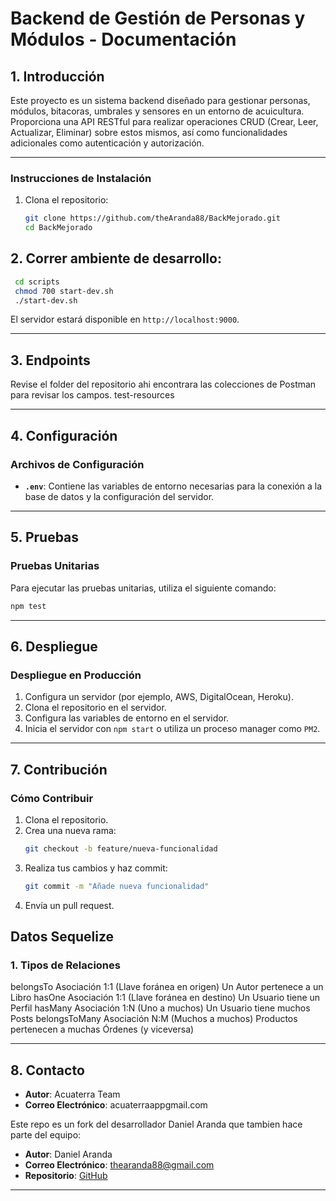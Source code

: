 # Backend de Gestión de Personas y Módulos - Documentación

## 1. Introducción
Este proyecto es un sistema backend diseñado para gestionar personas, módulos, bitacoras, umbrales y sensores en un entorno de acuicultura. Proporciona una API RESTful para realizar operaciones CRUD (Crear, Leer, Actualizar, Eliminar) sobre estos mismos, así como funcionalidades adicionales como autenticación y autorización.

---

### Instrucciones de Instalación
1. Clona el repositorio:
   ```bash
   git clone https://github.com/theAranda88/BackMejorado.git
   cd BackMejorado
   ```
   
## 2. Correr ambiente de desarrollo:

 ````bash
  cd scripts
  chmod 700 start-dev.sh
  ./start-dev.sh
 
 ````

El servidor estará disponible en `http://localhost:9000`.

---

## 3. Endpoints 

Revise el folder del repositorio ahi encontrara las colecciones de Postman para revisar los campos. 
test-resources

---

## 4. Configuración

### Archivos de Configuración
- **`.env`**: Contiene las variables de entorno necesarias para la conexión a la base de datos y la configuración del servidor.

---

## 5. Pruebas

### Pruebas Unitarias
Para ejecutar las pruebas unitarias, utiliza el siguiente comando:
```bash
npm test
```

---

## 6. Despliegue

### Despliegue en Producción
1. Configura un servidor (por ejemplo, AWS, DigitalOcean, Heroku).
2. Clona el repositorio en el servidor.
3. Configura las variables de entorno en el servidor.
4. Inicia el servidor con `npm start` o utiliza un proceso manager como `PM2`.

---

## 7. Contribución

### Cómo Contribuir
1. Clona el repositorio.
2. Crea una nueva rama:
   ```bash
   git checkout -b feature/nueva-funcionalidad
   ```
3. Realiza tus cambios y haz commit:
   ```bash
   git commit -m "Añade nueva funcionalidad"
   ```
4. Envía un pull request.

##  Datos Sequelize

### 1. Tipos de Relaciones
belongsTo	Asociación 1:1 (Llave foránea en origen)	Un Autor pertenece a un Libro
hasOne	Asociación 1:1 (Llave foránea en destino)	Un Usuario tiene un Perfil
hasMany	Asociación 1:N (Uno a muchos)	Un Usuario tiene muchos Posts
belongsToMany	Asociación N:M (Muchos a muchos)	Productos pertenecen a muchas Órdenes (y viceversa)

---
## 8. Contacto

- **Autor**: Acuaterra Team
- **Correo Electrónico**: acuaterraappgmail.com

Este repo es un fork del desarrollador Daniel Aranda que tambien hace parte del equipo:

- **Autor**: Daniel Aranda
- **Correo Electrónico**: thearanda88@gmail.com
- **Repositorio**: [GitHub](https://github.com/theAranda88/BackMejorado.git)
---

